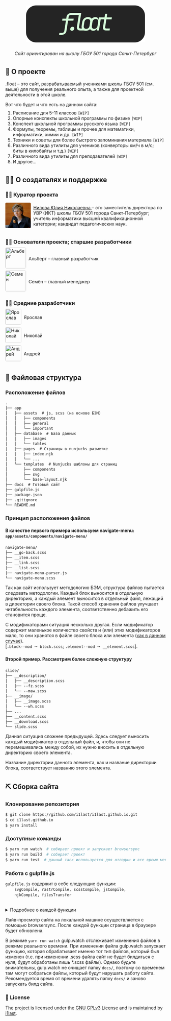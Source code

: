 <!-- style -->
<style>
  h2 {
    margin-top: 36px;
  }
  h3 {
    margin-top: 24px;
    margin-bottom: 8px;
  }
  ol {
    margin-top: -5px;
  }
  details {
    margin-bottom: 8px;
  }
  .avatar {
    display: flex;
    align-items: center;
    margin-bottom: 4px;
  }
  .avatar__link {
    margin-right: 8px;
    flex-shrink: 0;
  }
  .avatar__image {
    border-radius: 4px;
  }
</style>

<!-- content -->
<h1 align="center"><img src="./.github/assets/logo-text.svg"></h1>
<p align="center">
  <i align="center">
    Сайт ориентирован на школу ГБОУ 501 города Санкт-Петербург
  </i>
</p>


<h2>👀 О проекте</h2>
<p>
  .float – это сайт, разрабатываемый учениками школы ГБОУ 501 (см. выше)
  для получения реального опыта, а также для проектной
  деятельности в этой школе.
</p>
<p>
  Вот что будет и что есть на данном сайта:
</p>
<ol>
  <li>Расписание для 5-11 классов <code>[WIP]</code></li>
  <li>Опорные конспекты школьной программы по физике <code>[WIP]</code></li>
  <li>Конспект школьной программы русского языка <code>[WIP]</code></li>
  <li>Формулы, теоремы, таблицы и прочее для математики, информатики, химии и др. <code>[WIP]</code></li>
  <li>Техники и советы для более быстрого запоминания материала <code>[WIP]</code></li>
  <li>Различного вида утилиты для учеников (конверторы км/ч в м/с; биты в килобайты и т.д.) <code>[WIP]</code></li>
  <li>Различного вида утилиты для преподавателей <code>[WIP]</code></li>
  <li>И другое...</li>
</ol>


<h2>🙋‍♂️ О создателях и поддержке</h2>
<h3>🧙‍♂️ Куратор проекта</h3>
<div class="avatar">
  <a class="avatar__link" href="http://www.kirov.spb.ru/sc/501/index.php?option=com_contact&task=view&contact_id=7&Itemid=30">
    <img class="avatar__image" src="./.github/assets/supervisor.png" title="Нилова Юлия Николаевна" width="80" height="80">
  </a>
  <p>
    <a href="http://www.kirov.spb.ru/sc/501/index.php?option=com_contact&task=view&contact_id=7&Itemid=30">
      Нилова Юлия Николаевна
    </a>
    &#8211; это заместитель директора по УВР (ИКТ)
    школы ГБОУ 501 города Санкт-Петербург; учитель информатики высшей
    квалификационной категории; кандидат педагогических наук.
  </p>
</div>


<h3>🧟‍♂️ Основатели проекта; старшие разработчики</h3>
<div class="avatar">
  <a class="avatar__link" href="https://github.com/i1last">
    <img class="avatar__image" src="https://avatars.githubusercontent.com/u/90155905?v=4" title="Альберт" width="65" height="65">
  </a>
  <p>Альберт &#8211; главный разработчик</p>
</div>
<div class="avatar">
  <a class="avatar__link" href="https://github.com/Semvt">
    <img class="avatar__image" src="https://avatars.githubusercontent.com/u/93983380?v=4" title="Семен" width="65" height="65">
  </a>
  <p>Семён &#8211; главный менеджер</p>
</div>


<h3>👳‍♂️ Средние разработчики</h3>
<div class="avatar">
  <a class="avatar__link" href="https://github.com/Zlik12">
    <img class="avatar__image" src="https://avatars.githubusercontent.com/u/135515776?v=4" title="Ярослав" width="50" height="50">
  </a>
  <p>Ярослав</p>
</div>
<div class="avatar">
  <a class="avatar__link" href="https://github.com/GAY-SLAVE">
    <img class="avatar__image" src="https://avatars.githubusercontent.com/u/134802217?v=4" title="Николай" width="50" height="50">
  </a>
  <p>Николай</p>
</div>
<div class="avatar">
  <a class="avatar__link" href="https://github.com/andrix7777777">
    <img class="avatar__image" src="https://avatars.githubusercontent.com/u/71929141?v=4" title="Андрей" width="50" height="50">
  </a>
  <p>Андрей</p>
</div>

<h2>📂 Файловая структура</h2>
<h3>Расположение файлов</h3>

```
.
├── app
│   ├── assets  # js, scss (на основе БЭМ)
│   │   ├── components
│   │   ├── general
│   │   └── important
│   ├── database  # База данных
│   │   ├── images
│   │   └── tables
│   ├── pages  # Страницы в nunjucks разметке
│   │   ├── index.njk
│   │   └── ...
│   └── templates  # Nunjucks шаблоны для страниц
│       ├── components
│       ├── svg
│       └── base-layout.njk
├── docs  # Готовый сайт
├── gulpfile.js
├── package.json
├── .gitignore
└── README.md
```

<h3>Принцип расположения файлов</h3>
<h4>В качестве первого примера используем navigate-menu: <code>app/assets/components/navigate-menu/</code></h4>

```
navigate-menu/
├── __go-back.scss
├── __item.scss
├── __link.scss
├── __list.scss
├── navigate-menu-parser.js
└── navigate-menu.scss
```
<p>
  Так как сайт использует методологию БЭМ, структура файлов
  пытается следовать методологии. Каждый блок выносится в
  отдельную директорию, а каждый элемент выносится в отдельный
  файл, лежащий в директории своего блока. Такой способ хранения
  файлов улучшает читабельность каждого элемента, соответственно
  дебажить его становится проще.
</p>
<p>
  С модификаторами ситуация несколько другая. Если модификатор
  содержит маленькое количество свойств и (или) этих модификаторов
  мало, то они хранятся в файле своего блока или элемента
  (<a href="./app/assets/components/navigate-menu/navigate-menu.scss">как в данном случае</a>).
  <br>
  [<code>.block--mod &#129042; block.scss</code>;
  <code>.element--mod &#129042; __element.scss</code>].
</p>

<h4>Второй пример. Рассмотрим более сложную структуру</h4>

```
slide/
├── __description/
│   ├── __description.scss
│   ├── --fz.scss
│   └── --maw.scss
├── __image/
│   ├── __image.scss
│   └── --wh.scss
├── ...
├── __content.scss
├── __download.scss
└── slide.scss
```
<p>
  Данная ситуация сложнее предыдущей. Здесь следует выносить
  каждый модификатор в отдельный файл, и, чтобы они не
  перемешивались между собой, их нужно вносить в отдельную
  директорию своего элемента.
</p>
<p>
  Название директории данного элемента, как и название
  директории блока, соответствует названию этого элемента.
</p>

<h2>⛏️ Сборка сайта</h2>
<h3>Клонирование репозитория</h3>

```sh
$ git clone https://github.com/i1last/i1last.github.io.git
$ cd i1last.github.io
$ yarn install
```

<h3>Доступные команды</h3>

```sh
$ yarn run watch  # собирает проект и запускает browsersync
$ yarn run build  # собирает проект
$ yarn run test  # данный таск используется для отладки и все время меняется (см. gulpfile.js)
```
<h3>Работа с gulpfile.js</h3>
<p>
  <code>gulpfile.js</code> содержит в себе следующие функции:
  <code>
    svgCompile, rastrCompile, scssCompile, jsCompile,
    njkCompile, filesTransfer
  </code><br>
</p>
<details><summary>Подробнее о каждой функции</summary>
    <ol>
    <li><code>svgCompile</code> &#8211; берет все *.svg из <code>app/database/pages/**</code>, сжимает, и возвращает в <code>docs/database/pages/</code> (директории-родители сохраняются).</li>
    <li><code>rastrCompile</code> &#8211; берет все файлы (*.*) из <code>app/database/images/**</code>, сжимает, и возвращает в <code>docs/database/images/</code> (директории-родители сохраняются).</li>
    <li><code>scssCompile</code> &#8211; в первую очередь берет все *.scss из <code>app/assets/important/*</code>, а после остальные из <code>app/assets/**</code>, компилирует и возвращает файлом <code>main.min.css</code> вместе с sourcemap в <code>docs/assets/css/</code></li>
    <li><code>jsCompile</code> &#8211; берет все *.js из <code>app/assets/**</code>, преобразовывает (без конкатенации в один файл) и возвращает их в <code>docs/assets/js/</code> (директории-родители НЕ сохраняются). Каждый файл возвращается вместе со своим sourcemap.</li>
    <li><code>njkCompile</code> &#8211; берет все *.njk из <code>app/pages/**</code>, преобразовывает и возвращает их в <code>docs/</code> (директории-родители сохраняются).</li>
    <li><code>filesTransfer</code> &#8211; берет все файлы из <code>app/pages/**</code> и <code>app/database*/**</code> (кроме *.njk, *.js и *.scss) и возвращает их в <code>docs/</code> (директории-родители сохраняются).</li>
    </ol>
</details>
<p>
  Лайв-просмотр сайта на локальной машине осуществляется с
  помощью browsersync. После каждой функции страница в
  браузере будет обновлена.
</p>
<p>
  В режиме <code>yarn run watch</code> gulp.watch отслеживает
  изменения файлов в режиме реального времени. При изменении
  файла gulp.watch запускает функцию, которая обрабатывает
  именно тот тип файлов, который был изменен (т.е. при изменении
  .scss файла сайт не будет билдиться с нуля, будут обработаны
  лишь *.scss файлы). Однако будьте внимательны, gulp.watch
  не очищает папку <code>docs/</code>, поэтому со временем там
  могут собраться файлы, который будут нарушать работу сайта.
  Рекомендуется время от времени удалять папку <code>docs/</code>
  и заново запускать билд сайта.

</p>
<h3>📃 License</h3>
<p>
  The project is licensed under the
  <a href="https://github.com/i1last/i1last.github.io/blob/main/LICENSE">GNU GPLv3</a>
  License and is maintained by
  <a href="https://github.com/i1last">i1last</a>.
</p>
